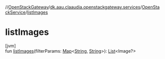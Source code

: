 //[OpenStackGateway](../../../index.md)/[dk.aau.claaudia.openstackgateway.services](../index.md)/[OpenStackService](index.md)/[listImages](list-images.md)

# listImages

[jvm]\
fun [listImages](list-images.md)(filterParams: [Map](https://kotlinlang.org/api/latest/jvm/stdlib/kotlin.collections/-map/index.html)&lt;[String](https://kotlinlang.org/api/latest/jvm/stdlib/kotlin/-string/index.html), [String](https://kotlinlang.org/api/latest/jvm/stdlib/kotlin/-string/index.html)&gt;): [List](https://kotlinlang.org/api/latest/jvm/stdlib/kotlin.collections/-list/index.html)&lt;Image?&gt;
